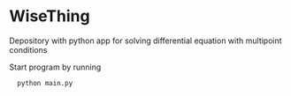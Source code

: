 # WiseThing
Depository with python app for solving differential equation with multipoint conditions

Start program by running 
```
  python main.py
```


